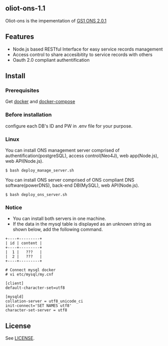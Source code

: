 ## oliot-ons-1.1
Oliot-ons is the impementation of [GS1 ONS 2.0.1](http://www.gs1.org/sites/default/files/docs/epc/ons_2_0_1-standard-20130131.pdf)

## Features
* Node.js based RESTful Interface for easy service records management
* Access control to share accesibitity to service records with others
* Oauth 2.0 compliant authentification 

## Install
### Prerequisites
Get [docker](https://docs.docker.com/engine/installation/linux/ubuntu/) and [docker-compose](https://docs.docker.com/compose/install/)
### Before installation
configure each DB's ID and PW in .env file for your purpose.
### Linux
You can install ONS management server comprised of authentification(postgreSQL), access control(Neo4J), web app(Node.js), web API(Node.js).
```shell
$ bash deploy_manage_server.sh
```
You can install ONS server comprised of ONS compliant DNS software(powerDNS), back-end DB(MySQL), web API(Node.js).
```shell
$ bash deploy_ons_server.sh 
```
### Notice
* You can install both servers in one machine.
* If the data in the mysql table is displayed as an unknown string as shown below, add the following command.
```shell
+----+---------+
| id | content |
+----+---------+
|  1 |   ???   |
|  2 |   ???   |
+----+---------+

# Connect mysql docker
# vi etc/mysql/my.cnf

[client]
default-character-set=utf8

[mysqld]
collation-server = utf8_unicode_ci
init-connect='SET NAMES utf8'
character-set-server = utf8
```
## License
See [LICENSE](LICENSE).
